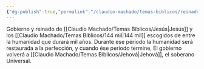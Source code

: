 ```yaml
---
{"dg-publish":true,"permalink":"/claudio-machado/temas-biblicos/reinado-de-1000-anos/","tags":["Jesús"]}
---
```


Gobierno y reinado de [[Claudio Machado/Temas Bíblicos/Jesús\|Jesús]] y los [[Claudio Machado/Temas Bíblicos/144 mil\|144 mil]] escogidos de entre la humanidad que durará mil años. Durante ese período la humanidad será restaurada a la perfección, y cuando ése periodo termine, El gobierno volverá a [[Claudio Machado/Temas Bíblicos/Jehová\|Jehová]], el soberano Universal.